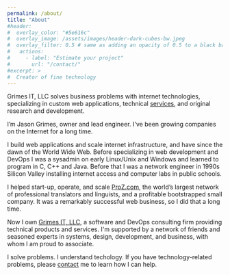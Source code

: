 ```yaml
---
permalink: /about/
title: "About"
#header:
#  overlay_color: "#5e616c"
#  overlay_image: /assets/images/header-dark-cubes-bw.jpeg
#  overlay_filter: 0.5 # same as adding an opacity of 0.5 to a black background
#   actions:
#     - label: "Estimate your project"
#       url: "/contact/"
#excerpt: >
#  Creator of fine technology
---
```


Grimes IT, LLC solves business problems with internet technologies, specializing in custom web applications, technical [services](/services/), and original research and development.

I’m Jason Grimes, owner and lead engineer.
I've been growing companies on the Internet for a long time.

I build web applications and scale internet infrastructure, and have since the dawn of the World Wide Web.
Before specializing in web development and DevOps
I was a sysadmin on early Linux/Unix and Windows
and learned to program in C, C++ and Java.
Before that I was a network engineer in 1990s Silicon Valley installing internet access and computer labs in public schools.

I helped start-up, operate, and scale [ProZ.com](https://www.proz.com/),
the world’s largest network of professional translators and linguists,
and a profitable bootstrapped small company.
It was a remarkably successful web business, so I did that a long time.

Now I own [Grimes IT, LLC](https://grimesit.com),
a software and DevOps consulting firm providing technical products and services.
I'm supported by a network of friends and seasoned experts in systems, design, development, and business, with whom I am proud to associate.

I solve problems. I understand techology.
If you have technology-related problems, please [contact](/contact/) me to learn how I can help.
